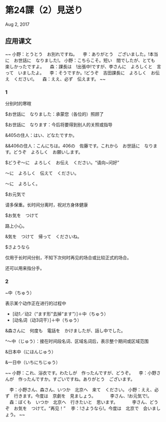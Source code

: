 # 第24課（2）見送り
Aug 2, 2017

## 应用课文
~~
小野：とうとう　お別れですね。
　李：ありがとう　ございました。!本当に　お世話に　なりました!。
小野：こちらこそ。短い　間でしたが、とても　楽しかったですよ。
　森：課長は　!出張中!ですが、李さんに　よろしくと　言って　いましたよ。
　李：そうですか。!どうぞ　吉田課長に　よろしく　お伝え　ください!。
　森：ええ、必ず　伝えます。
~~

### 1
分别时的寒暄

$お世話に　なりました：承蒙您（各位的）照顾了

$お世話に　なります：今后将要得到别人的关照或指导

&405の住人：はい、どなたですか。

&&406の住人：こんにちは。406の　佐藤です。これから　お世話に　なります。どうぞ　よろしく　お願いします。

$どうぞ～に　よろしく　お伝え　ください。“请向~问好”

～に　よろしく　伝えて　ください。

～に　よろしく。

$お元気で

请多保重。长时间分离时，祝对方身体健康

$お気を　つけて

路上小心。

&気を　つけて　帰って　くださいね。

$さようなら

仅用于长时间分别，不知下次何时再见的场合或比较正式的场合。

还可以用来指分手。

### 2
~中（ちゅう）

表示某个动作正在进行的过程中
- [动1／动2（“ます形”去掉“ます”）]＋中（ちゅう）
- [动名词（动3词干）]＋中（ちゅう）

&森さんに　何度も　電話を　かけましたが、話し中でした。

^～中（じゅう）：接在时间段名词、区域名词后，表示整个期间或区域范围

&日本中（にほんじゅう）

&一日中（いちにちじゅう）

~~
小野：これ、浴衣です。わたしが　作ったんですが、どうぞ。
　李：小野さんが　作ったんですか。すごいですね。ありがとう　ございます。
 
　李：小野さん、森さん、いつか　北京へ　来て　ください。
小野：ええ、必ず　行きます。今度は　京劇を　見ましょう。
　　　李さん、!お元気で!。
　森：ぼくも　いつか　北京へ　行きたいと　思います。
　　　李さん、どうぞ　お気を　つけて。“再见！”
　李：!さようなら!。今度は　北京で　会いましょう。
~~
